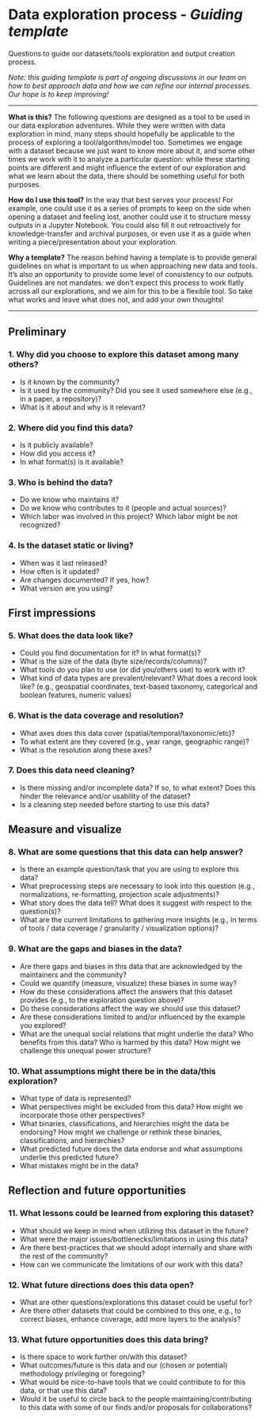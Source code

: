 # Data exploration process - _Guiding template_ 

Questions to guide our datasets/tools exploration and output creation process. 

_Note: this guiding template is part of ongoing discussions in our team on how to best approach data and how we can refine our internal processes.
Our hope is to keep improving!_

------

**What is this?** The following questions are designed as a tool to be used in our data exploration adventures. 
While they were written with data exploration in mind, many steps should hopefully be applicable to the process of exploring
a tool/algorithm/model too. Sometimes we engage with a dataset because we just want to know more about it, and some other 
times we work with it to analyze a particular question: while these starting points are different and might influence the 
extent of our exploration and what we learn about the data, there should be something useful for both purposes.

**How do I use this tool?** In the way that best serves your process! 
For example, one could use it as a series of prompts to keep on the side when opening a dataset and feeling lost, 
another could use it to structure messy outputs in a Jupyter Notebook. You could also fill it out retroactively for 
knowledge-transfer and archival purposes, or even use it as a guide when writing a piece/presentation about your exploration. 

**Why a template?** The reason behind having a template is to provide general guidelines on what is important to us when 
approaching new data and tools. It’s also an opportunity to provide some level of consistency to our outputs. 
Guidelines are not mandates: we don’t expect this process to work flatly across all our explorations, and we aim for this 
to be a flexible tool. So take what works and leave what does not, and add your own thoughts! 

-----

## Preliminary

### 1. Why did you choose to explore this dataset among many others?
- Is it known by the community? 
- Is it used by the community? Did you see it used somewhere else (e.g., in a paper, a repository)?
- What is it about and why is it relevant? 

### 2. Where did you find this data?
- Is it publicly available? 
- How did you access it?
- In what format(s) is it available?

### 3. Who is behind the data?
- Do we know who maintains it?
- Do we know who contributes to it (people and actual sources)?
- Which labor was involved in this project? Which labor might be not recognized?

### 4. Is the dataset static or living?
- When was it last released?
- How often is it updated? 
- Are changes documented? If yes, how?
- What version are you using?

## First impressions

### 5. What does the data look like?
- Could you find documentation for it? In what format(s)?
- What is the size of the data (byte size/records/columns)?
- What tools do you plan to use (or did you/others use) to work with it?
- What kind of data types are prevalent/relevant? What does a record look like? (e.g., geospatial coordinates, 
text-based taxonomy, categorical and boolean features, numeric values)

### 6. What is the data coverage and resolution?
- What axes does this data cover (spatial/temporal/taxonomic/etc)? 
- To what extent are they covered (e.g., year range, geographic range)? 
- What is the resolution along these axes?

### 7. Does this data need cleaning?
- Is there missing and/or incomplete data? If so, to what extent? Does this hinder the relevance and/or usability of the dataset?
- Is a cleaning step needed before starting to use this data? 

## Measure and visualize

### 8. What are some questions that this data can help answer?
- Is there an example question/task that you are using to explore this data? 
- What preprocessing steps are necessary to look into this question (e.g., normalizations, re-formatting, projection scale adjustments)?
- What story does the data tell? What does it suggest with respect to the question(s)? 
- What are the current limitations to gathering more insights (e.g., in terms of tools / data coverage / granularity / visualization options)?

### 9. What are the gaps and biases in the data?
- Are there gaps and biases in this data that are acknowledged by the maintainers and the community?
- Could we quantify (measure, visualize) these biases in some way?
- How do these considerations affect the answers that this dataset provides (e.g., to the exploration question above)?
- Do these considerations affect the way we should use this dataset?
- Are these considerations limited to and/or influenced by the example you explored? 
- What are the unequal social relations that might underlie the data? Who benefits from this data? Who is harmed by this data? How might we challenge this unequal power structure?


### 10. What assumptions might there be in the data/this exploration?
- What type of data is represented?
- What perspectives might be excluded from this data? How might we incorporate those other perspectives?
- What binaries, classifications, and hierarchies might the data be endorsing? How might we challenge or rethink these binaries, classifications, and hierarchies?
- What predicted future does the data endorse and what assumptions underlie this predicted future?
- What mistakes might be in the data?

## Reflection and future opportunities

### 11. What lessons could be learned from exploring this dataset?
- What should we keep in mind when utilizing this dataset in the future?
- What were the major issues/bottlenecks/limitations in using this data?
- Are there best-practices that we should adopt internally and share with the rest of the community? 
- How can we communicate the limitations of our work with this data?

### 12. What future directions does this data open?
- What are other questions/explorations this dataset could be useful for?
- Are there other datasets that could be combined to this one, e.g., to correct biases, enhance coverage, add more layers to the analysis?

### 13. What future opportunities does this data bring?
- Is there space to work further on/with this dataset? 
- What outcomes/future is this data and our (chosen or potential) methodology privileging or foregoing?
- What would be nice-to-have tools that we could contribute to for this data, or that use this data?
- Would it be useful to circle back to the people maintaining/contributing to this data with some of our finds and/or proposals for collaborations?

